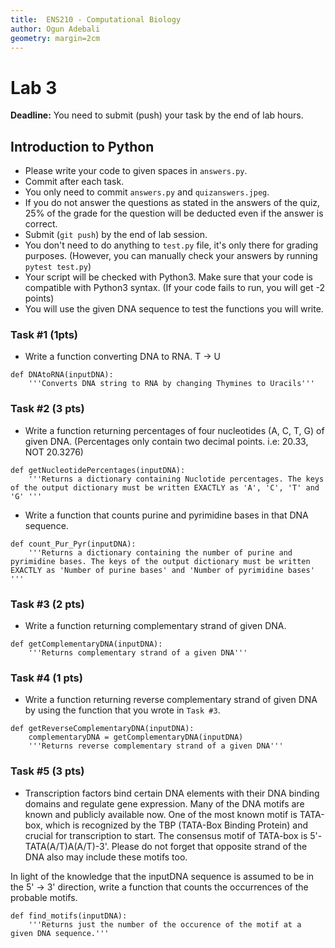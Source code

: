 ```yaml
---
title:  ENS210 - Computational Biology
author: Ogun Adebali
geometry: margin=2cm
---
```



# Lab 3

**Deadline:** You need to submit (push) your task by the end of lab hours.

## Introduction to Python

* Please write your code to given spaces in `answers.py`.
* Commit after each task.
* You only need to commit `answers.py` and `quizanswers.jpeg`.
* If you do not answer the questions as stated in the answers of the quiz, 25% of the grade for the question will be deducted even if the answer is correct.
* Submit (`git push`) by the end of lab session.
* You don't need to do anything to `test.py` file, it's only there for grading purposes. (However, you can manually check your answers by running `pytest test.py`)
* Your script will be checked with Python3. Make sure that your code is compatible with Python3 syntax. (If your code fails to run, you will get -2 points)
* You will use the given DNA sequence to test the functions you will write.

### Task #1 (1pts)
* Write a function converting DNA to RNA. T -> U

```
def DNAtoRNA(inputDNA):
    '''Converts DNA string to RNA by changing Thymines to Uracils'''
```

### Task #2 (3 pts)

* Write a function returning percentages of four nucleotides (A, C, T, G) of given DNA.
(Percentages only contain two decimal points. i.e: 20.33, NOT 20.3276)

```
def getNucleotidePercentages(inputDNA):
    '''Returns a dictionary containing Nuclotide percentages. The keys of the output dictionary must be written EXACTLY as 'A', 'C', 'T' and 'G' '''
```
* Write a function that counts purine and pyrimidine bases in that DNA sequence. 

```
def count_Pur_Pyr(inputDNA):
    '''Returns a dictionary containing the number of purine and pyrimidine bases. The keys of the output dictionary must be written EXACTLY as 'Number of purine bases' and 'Number of pyrimidine bases' '''
```
### Task #3 (2 pts)

* Write a function returning complementary strand of given DNA.

```
def getComplementaryDNA(inputDNA):
    '''Returns complementary strand of a given DNA'''
```

### Task #4 (1 pts)

* Write a function returning reverse complementary strand of given DNA by using the function that you wrote in `Task #3`.

```
def getReverseComplementaryDNA(inputDNA):
    complementaryDNA = getComplementaryDNA(inputDNA)
    '''Returns reverse complementary strand of a given DNA'''
```

### Task #5 (3 pts)

* Transcription factors bind certain DNA elements with their DNA binding domains and regulate gene expression. Many of the DNA motifs are known and publicly available now. One of the most known motif is TATA-box, which is recognized by the TBP (TATA-Box Binding Protein) and crucial for transcription to start. The consensus motif of TATA-box is  5'-TATA(A/T)A(A/T)-3'. Please do not forget that opposite strand of the DNA also may include these motifs too. 

In light of the knowledge that the inputDNA sequence is assumed to be in the 5' -> 3' direction, write a function that counts the occurrences of the probable motifs. 

```
def find_motifs(inputDNA):
    '''Returns just the number of the occurence of the motif at a given DNA sequence.'''
```


